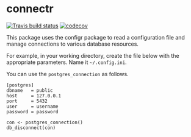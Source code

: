 # connectr

<!-- badges: start -->
  [![Travis build status](https://travis-ci.org/fdrennan/connectr.svg?branch=master)](https://travis-ci.org/fdrennan/connectr)
  [![codecov](https://codecov.io/gh/fdrennan/connectr/branch/master/graph/badge.svg)](https://codecov.io/gh/fdrennan/connectr)
<!-- badges: end -->
  
  
This package uses the configr package to read a configuration file and manage connections to various database resources.

For example, in your working directory, create the file below with the appropriate parameters. Name it `~/.config.ini`.

You can use the `postgres_connection` as follows.

```
[postgres]
dbname   = public
host     = 127.0.0.1
port     = 5432
user     = username
password = password
```

```
con <- postgres_connection()
db_disconnect(con)
```
